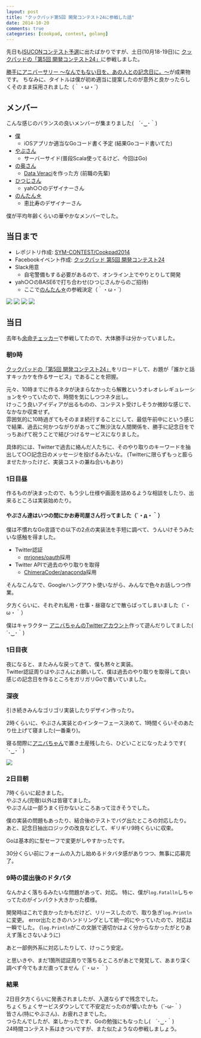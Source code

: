```yaml
---
layout: post
title: "クックパッド第5回 開発コンテスト24に参戦した話"
date: 2014-10-20
comments: true
categories: [cookpad, contest, golang]
---
```


先日も[ISUCONコンテスト予選](http://isucon.net/)に出たばかりですが、土日(10月18-19日)に
[クックパッドの「第5回 開発コンテスト24」](https://info.cookpad.com/24contest_5)に参戦しました。

[勝手にアニバーサリー ～なんでもない日を、あの人との記念日に。～](http://kinen.yabuchin.com/)が成果物です。
ちなみに、タイトルは僕が初め適当に提案したのが意外と良かったらしくそのまま採用されました（｀・ω・´）

## メンバー

こんな感じのバランスの良いメンバーが集まりました(　´･‿･｀)

- [僕](https://www.facebook.com/mono0926)
	- iOSアプリか適当なGoコード書く予定 (結果Goコード書いてた)
- [やぶさん](https://www.facebook.com/yuichi.yabu)
	- サーバーサイド(普段Scala使ってるけど、今回はGo)
- [の奥さん](https://www.facebook.com/sayaka.yabu.7)
	- [Data Veraci](http://www.nssol.nssmc.com/press/2014/20141009_110001.html)を作った方 (前職の先輩)
- [ひつじさん](https://www.facebook.com/3is.sheep)
	- yah○○のデザイナーさん
- [のんたん☆](https://www.facebook.com/nozomi.fuzimoto)
	- 恵比寿のデザイナーさん

僕が平均年齢くらいの華やかなメンバーでした。

## 当日まで

<!-- more -->

- レポジトリ作成: [SYM-CONTEST/Cookpad2014](https://github.com/SYM-CONTEST/Cookpad2014)
- Facebookイベント作成: [クックパッド 第5回 開発コンテスト24](https://www.facebook.com/events/718375174865939/)
- Slack用意
	- 自宅警備もする必要があるので、オンライン上でやりとりして開発
- yah○○のBASE6で打ち合わせ(ひつじさんからのご招待)
	- ここで[のんたん☆](https://www.facebook.com/nozomi.fuzimoto)の参戦決定（｀・ω・´）

![](/images/post/base6_1.jpg)
![](/images/post/base6_2.jpg)
![](/images/post/base6_3.jpg)
![](/images/post/base6_4.jpg)


## 当日

去年も[余命チェッカー](http://about.me/yomei)で参戦してたので、大体勝手は分かっていました。

### 朝9時

[クックパッドの「第5回 開発コンテスト24」](https://info.cookpad.com/24contest_5)をリロードして、お題が「誰かと話すキッカケを作るサービス」であることを把握。

元々、10時までに作るネタが決まらなかったら解散というオレオレレギュレーションをやっていたので、時間を気にしつつネタ出し。  
けっこう良いアイディアが出るものの、コンテスト受けしそうか微妙な感じで、なかなか収束せず。  
雰囲気的に10時過ぎてもそのまま続行することにして、最低午前中にという感じで結果、過去に何かつながりがあってご無沙汰な人間関係を、勝手に記念日をでっちあげて祝うことで結びつけるサービスになりました。

具体的には、Twitterで過去に絡んだ人たちに、そのやり取りのキーワードを抽出して○○記念日のメッセージを投げるみたいな。
(Twitterに限らずもっと膨らませたかったけど、実装コストの兼ね合いもあり)

### 1日目昼

作るものが決まったので、もう少し仕様や画面を詰めるような相談をしたり、出来るところは実装始めたり。
#### やぶさん達はいつの間にかお寿司屋さん行ってました（´・д・｀）

僕は不慣れなGo言語での以下の2点の実装法を手短に調べて、うんいけそうみたいな感触を得ました。

- Twitter認証
	- [mrjones/oauth](https://github.com/mrjones/oauth)採用
- Twitter APIで過去のやり取りを取得
	- [ChimeraCoder/anaconda](https://github.com/ChimeraCoder/anaconda)採用

そんなこんなで、Googleハングアウト使いながら、みんなで色々お話しつつ作業。

夕方くらいに、それぞれ私用・仕事・昼寝などで散らばってしまいました（´・ω・｀）

僕はキャラクター [アニバちゃんのTwitterアカウント](https://twitter.com/kinenn_bi)作って遊んだりしてました(　´･‿･｀)

### 1日目夜

夜になると、またみんな戻ってきて、僕も黙々と実装。  
Twitter認証周りはやぶさんにお願いして、僕は過去のやり取りを取得して良い感じの記念日を作るところをガリガリGoで書いていました。

### 深夜

引き続きみんなゴリゴリ実装したりデザイン作ったり。

2時くらいに、やぶさん実装とのインターフェース決めて、1時間くらいそのあたり仕上げて寝ました(一番乗り)。

寝る間際に[アニバちゃん](https://twitter.com/kinenn_bi)で置き土産残したら、ひどいことになったようです(　´･‿･｀)

![](/images/post/misawa.png)

### 2日目朝

7時くらいに起きました。  
やぶさん(完徹)以外は皆寝てました。  
やぶさんは一部うまく行かないところあって泣きそうでした。

僕の実装の問題もあったり、結合後のテストでバグ出たところの対応したり。  
あと、記念日抽出ロジックの改良などして、ギリギリ9時くらいに収束。

Goは基本的に型セーフで変更がしやすかったです。

30分くらい前にフォームの入力し始めるドタバタ感がありつつ、無事に応募完了。

### 9時の提出後のドタバタ

なんかよく落ちるみたいな問題があって、対応。
特に、僕が`log.Fatalln`しちゃってたのがインパクト大きかった模様。

開発時はこれで良かったかもだけど、リリースしたので、取り急ぎ`log.Println`に変更。
error出たときのハンドリングとして統一的にやっていたので、対応は一瞬でした。
(`log.Println`がこの文脈で適切かはよく分からなかったがとりあえず落とさないように)

あと一部例外系に対応したりして、けっこう安定。

と思いきや、まだ1箇所認証周りで落ちるところがあとで発覚して、あまり深く調べず今でもまだ直ってません（´・ω・｀）

### 結果

2日目夕方くらいに発表されましたが、入選ならずで残念でした。  
ちょくちょくサービスダウンしてて不安定だったのが響いたかも（´-ω-｀）  
皆さん(特にやぶさん)、お疲れさまでした。  
つらたんでしたが、楽しかったです、Goの勉強にもなったし(　´･‿･｀)  
24時間コンテスト系はきついですが、また似たようなの参戦しましょう。
